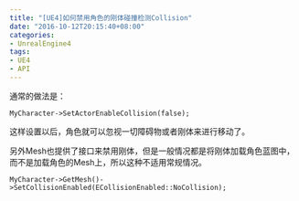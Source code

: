 ```yaml
---
title: "[UE4]如何禁用角色的刚体碰撞检测Collision"
date: "2016-10-12T20:15:40+08:00"
categories:
- UnrealEngine4
tags:
- UE4
- API
---
```


通常的做法是：

    MyCharacter->SetActorEnableCollision(false);

这样设置以后，角色就可以忽视一切障碍物或者刚体来进行移动了。

另外Mesh也提供了接口来禁用刚体，但是一般情况都是将刚体加载角色蓝图中，而不是加载角色的Mesh上，所以这种不适用常规情况。

    MyCharacter->GetMesh()->SetCollisionEnabled(ECollisionEnabled::NoCollision);